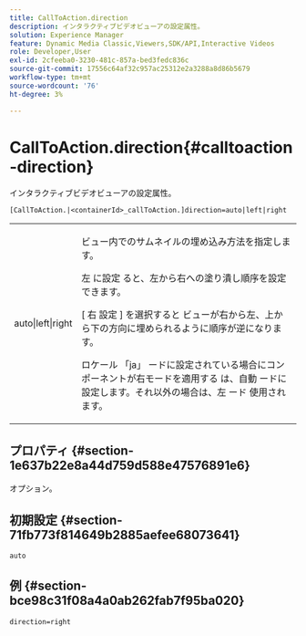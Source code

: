 ```yaml
---
title: CallToAction.direction
description: インタラクティブビデオビューアの設定属性。
solution: Experience Manager
feature: Dynamic Media Classic,Viewers,SDK/API,Interactive Videos
role: Developer,User
exl-id: 2cfeeba0-3230-481c-857a-bed3fedc836c
source-git-commit: 17556c64af32c957ac25312e2a3288a8d86b5679
workflow-type: tm+mt
source-wordcount: '76'
ht-degree: 3%

---
```


# CallToAction.direction{#calltoaction-direction}

インタラクティブビデオビューアの設定属性。

`[CallToAction.|<containerId>_callToAction.]direction=auto|left|right`

<table id="table_441553CD34C94A58A9D7CBF772DEDDB6"> 
 <tbody> 
  <tr> 
   <td colname="col1"> <p> <span class="codeph"> auto|left|right </span> </p> </td> 
   <td colname="col2"> <p> ビュー内でのサムネイルの埋め込み方法を指定します。 </p> <p>左 </span> に設定 <span class="codeph"> ると、左から右への塗り潰し順序を設定できます。 </p> <p>[ 右 <span class="codeph"> 設定 ] を選択すると </span> ビューが右から左、上から下の方向に埋められるように順序が逆になります。 </p> <p>ロケール <span class="codeph"> 「ja」 </span> ードに設定されている場合にコンポーネントが右モードを適用する <span class="codeph"> は、自動 </span> ードに設定します。それ以外の場合は、左 </span> ード <span class="codeph"> 使用されます。 </p> </td> 
  </tr> 
 </tbody> 
</table>

## プロパティ {#section-1e637b22e8a44d759d588e47576891e6}

オプション。

## 初期設定 {#section-71fb773f814649b2885aefee68073641}

`auto`

## 例 {#section-bce98c31f08a4a0ab262fab7f95ba020}

```
direction=right
```
